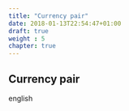 ```yaml
---
title: "Currency pair"
date: 2018-01-13T22:54:47+01:00
draft: true
weight : 5
chapter: true
---
```

## Currency pair
english